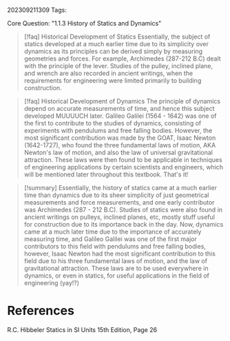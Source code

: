 202309211309
Tags:

Core Question: "1.1.3 History of Statics and Dynamics"

>[!faq] Historical Development of Statics 
> Essentially, the subject of statics developed at a much earlier time due to its simplicity over dynamics as its principles can be derived simply by measuring geometries and forces. For example, Archimedes (287-212 B.C) dealt with the principle of the lever. Studies of the pulley, inclined plane, and wrench are also recorded in ancient writings, when the requirements for engineering were limited primarily to building construction.

>[!faq] Historical Development of Dynamics
>The principle of dynamics depend on accurate measurements of time, and hence this subject developed MUUUUCH later. Galileo Galilei (1564 - 1642) was one of the first to contribute to the studies of dynamics, consisting of experiments with pendulums and free falling bodies. However, the most significant contribution was made by the GOAT, Isaac Newton (1642-1727), who found the three fundamental laws of motion, AKA Newton's law of motion, and also the law of universal gravitational attraction. These laws were then found to be applicable in techniques of engineering applications by certain scientists and engineers, which will be mentioned later throughout this textbook. That's it!

>[!summary]
>Essentially, the history of statics came at a much earlier time than dynamics due to its sheer simplicity of just geometrical measurements and force measurements, and one early contributor was Archimedes (287 - 212 B.C). Studies of statics were also found in ancient writings on pulleys, inclined planes, etc, mostly stuff useful for construction due to its importance back in the day. Now, dynamics came at a much later time due to the importance of accurately measuring time, and Galileo Galilei was one of the first major contributors to this field with pendulums and free falling bodies, however, Isaac Newton had the most significant contribution to this field due to his three fundamental laws of motion, and the law of gravitational attraction. These laws are to be used everywhere in dynamics, or even in statics, for useful applications in the field of engineering (yay!?)
# References
R.C. Hibbeler Statics in SI Units 15th Edition, Page 26






